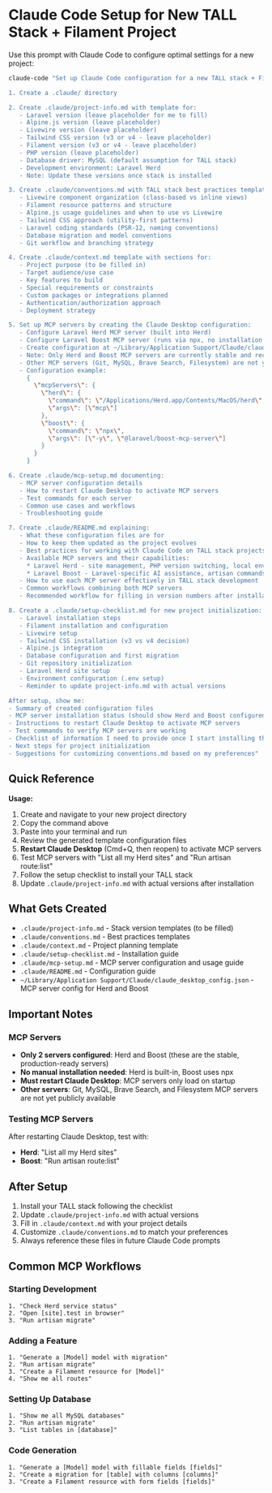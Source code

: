 # Claude Code Setup for New TALL Stack + Filament Project

Use this prompt with Claude Code to configure optimal settings for a new project:

```bash
claude-code "Set up Claude Code configuration for a new TALL stack + Filament project:

1. Create a .claude/ directory

2. Create .claude/project-info.md with template for:
   - Laravel version (leave placeholder for me to fill)
   - Alpine.js version (leave placeholder)
   - Livewire version (leave placeholder)
   - Tailwind CSS version (v3 or v4 - leave placeholder)
   - Filament version (v3 or v4 - leave placeholder)
   - PHP version (leave placeholder)
   - Database driver: MySQL (default assumption for TALL stack)
   - Development environment: Laravel Herd
   - Note: Update these versions once stack is installed

3. Create .claude/conventions.md with TALL stack best practices template sections for:
   - Livewire component organization (class-based vs inline views)
   - Filament resource patterns and structure
   - Alpine.js usage guidelines and when to use vs Livewire
   - Tailwind CSS approach (utility-first patterns)
   - Laravel coding standards (PSR-12, naming conventions)
   - Database migration and model conventions
   - Git workflow and branching strategy

4. Create .claude/context.md template with sections for:
   - Project purpose (to be filled in)
   - Target audience/use case
   - Key features to build
   - Special requirements or constraints
   - Custom packages or integrations planned
   - Authentication/authorization approach
   - Deployment strategy

5. Set up MCP servers by creating the Claude Desktop configuration:
   - Configure Laravel Herd MCP server (built into Herd)
   - Configure Laravel Boost MCP server (runs via npx, no installation needed)
   - Create configuration at ~/Library/Application Support/Claude/claude_desktop_config.json
   - Note: Only Herd and Boost MCP servers are currently stable and recommended
   - Other MCP servers (Git, MySQL, Brave Search, Filesystem) are not yet publicly available
   - Configuration example:
     {
       \"mcpServers\": {
         \"herd\": {
           \"command\": \"/Applications/Herd.app/Contents/MacOS/herd\",
           \"args\": [\"mcp\"]
         },
         \"boost\": {
           \"command\": \"npx\",
           \"args\": [\"-y\", \"@laravel/boost-mcp-server\"]
         }
       }
     }

6. Create .claude/mcp-setup.md documenting:
   - MCP server configuration details
   - How to restart Claude Desktop to activate MCP servers
   - Test commands for each server
   - Common use cases and workflows
   - Troubleshooting guide

7. Create .claude/README.md explaining:
   - What these configuration files are for
   - How to keep them updated as the project evolves
   - Best practices for working with Claude Code on TALL stack projects
   - Available MCP servers and their capabilities:
     * Laravel Herd - site management, PHP version switching, local environment control, database management
     * Laravel Boost - Laravel-specific AI assistance, artisan commands, code generation, testing
   - How to use each MCP server effectively in TALL stack development
   - Common workflows combining both MCP servers
   - Recommended workflow for filling in version numbers after installation

8. Create a .claude/setup-checklist.md for new project initialization:
   - Laravel installation steps
   - Filament installation and configuration
   - Livewire setup
   - Tailwind CSS installation (v3 vs v4 decision)
   - Alpine.js integration
   - Database configuration and first migration
   - Git repository initialization
   - Laravel Herd site setup
   - Environment configuration (.env setup)
   - Reminder to update project-info.md with actual versions

After setup, show me:
- Summary of created configuration files
- MCP server installation status (should show Herd and Boost configured)
- Instructions to restart Claude Desktop to activate MCP servers
- Test commands to verify MCP servers are working
- Checklist of information I need to provide once I start installing the stack
- Next steps for project initialization
- Suggestions for customizing conventions.md based on my preferences"
```

## Quick Reference

**Usage:**
1. Create and navigate to your new project directory
2. Copy the command above
3. Paste into your terminal and run
4. Review the generated template configuration files
5. **Restart Claude Desktop** (Cmd+Q, then reopen) to activate MCP servers
6. Test MCP servers with "List all my Herd sites" and "Run artisan route:list"
7. Follow the setup checklist to install your TALL stack
8. Update `.claude/project-info.md` with actual versions after installation

## What Gets Created

- `.claude/project-info.md` - Stack version templates (to be filled)
- `.claude/conventions.md` - Best practices templates
- `.claude/context.md` - Project planning template
- `.claude/setup-checklist.md` - Installation guide
- `.claude/mcp-setup.md` - MCP server configuration and usage guide
- `.claude/README.md` - Configuration guide
- `~/Library/Application Support/Claude/claude_desktop_config.json` - MCP server config for Herd and Boost

## Important Notes

### MCP Servers
- **Only 2 servers configured**: Herd and Boost (these are the stable, production-ready servers)
- **No manual installation needed**: Herd is built-in, Boost uses npx
- **Must restart Claude Desktop**: MCP servers only load on startup
- **Other servers**: Git, MySQL, Brave Search, and Filesystem MCP servers are not yet publicly available

### Testing MCP Servers
After restarting Claude Desktop, test with:
- **Herd**: "List all my Herd sites"
- **Boost**: "Run artisan route:list"

## After Setup

1. Install your TALL stack following the checklist
2. Update `.claude/project-info.md` with actual versions
3. Fill in `.claude/context.md` with your project details
4. Customize `.claude/conventions.md` to match your preferences
5. Always reference these files in future Claude Code prompts

## Common MCP Workflows

### Starting Development
```
1. "Check Herd service status"
2. "Open [site].test in browser"
3. "Run artisan migrate"
```

### Adding a Feature
```
1. "Generate a [Model] model with migration"
2. "Run artisan migrate"
3. "Create a Filament resource for [Model]"
4. "Show me all routes"
```

### Setting Up Database
```
1. "Show me all MySQL databases"
2. "Run artisan migrate"
3. "List tables in [database]"
```

### Code Generation
```
1. "Generate a [Model] model with fillable fields [fields]"
2. "Create a migration for [table] with columns [columns]"
3. "Create a Filament resource with form fields [fields]"
```
